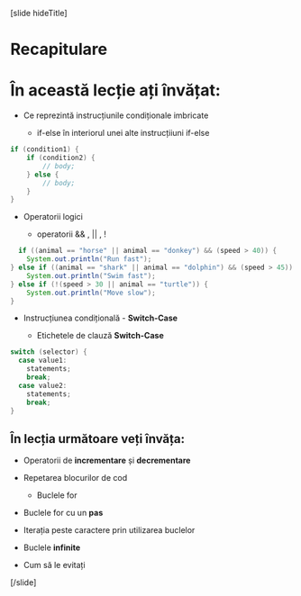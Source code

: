 [slide hideTitle]
# Recapitulare

# În această lecție ați învățat: 

- Ce reprezintă instrucțiunile condiționale imbricate

  * if-else în interiorul unei alte instrucțiiuni if-else

```java
if (condition1) {
    if (condition2) {
        // body; 
    } else {
        // body;
    }
}
```

- Operatorii logici  

  *  operatorii && , || , ! 

  
``` java
  if ((animal == "horse" || animal == "donkey") && (speed > 40)) {
    System.out.println("Run fast");
} else if ((animal == "shark" || animal == "dolphin") && (speed > 45)) {
    System.out.println("Swim fast");
} else if (!(speed > 30 || animal == "turtle")) {
    System.out.println("Move slow");
}
```

- Instrucțiunea condițională - **Switch-Case**

  * Etichetele de clauză **Switch-Case**

```java
switch (selector) {
  case value1:
    statements;
    break;
  case value2:
    statements;
    break;
}
```

## În lecția următoare veți învăța:

- Operatorii de  **incrementare** și **decrementare** 

- Repetarea blocurilor de cod

  *  Buclele for

- Buclele for cu un **pas**

- Iterația peste caractere prin utilizarea buclelor 

-  Buclele **infinite** 

  * Cum să le evitați


[/slide]